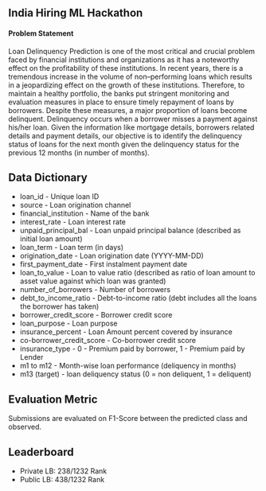 ## India Hiring ML Hackathon

#### Problem Statement

Loan Delinquency Prediction is one of the most critical and crucial problem faced by financial institutions and organizations as it has a noteworthy effect on the profitability of these institutions. In recent years, there is a tremendous increase in the volume of non–performing loans which results in a jeopardizing effect on the growth of these institutions. Therefore, to maintain a healthy portfolio, the banks put stringent monitoring and evaluation measures in place to ensure timely repayment of loans by borrowers. Despite these measures, a major proportion of loans become delinquent. Delinquency occurs when a borrower misses a payment against his/her loan. Given the information like mortgage details, borrowers related details and payment details, our objective is to identify the delinquency status of loans for the next month given the delinquency status for the previous 12 months (in number of months).

## Data Dictionary

* loan_id - Unique loan ID
* source - Loan origination channel
* financial_institution - Name of the bank
* interest_rate - Loan interest rate
* unpaid_principal_bal - Loan unpaid principal balance (described as initial loan amount)
* loan_term - Loan term (in days)
* origination_date - Loan origination date (YYYY-MM-DD)
* first_payment_date - First instalment payment date
* loan_to_value - Loan to value ratio (described as ratio of loan amount to asset value against which loan was granted)
* number_of_borrowers - Number of borrowers
* debt_to_income_ratio - Debt-to-income ratio (debt includes all the loans the borrower has taken)
* borrower_credit_score - Borrower credit score
* loan_purpose - Loan purpose
* insurance_percent - Loan Amount percent covered by insurance
* co-borrower_credit_score - Co-borrower credit score
* insurance_type - 0 - Premium paid by borrower, 1 - Premium paid by Lender
* m1 to m12 - Month-wise loan performance (deliquency in months)
* m13 (target) - loan deliquency status (0 = non deliquent, 1 = deliquent)

## Evaluation Metric

Submissions are evaluated on F1-Score between the predicted class and observed.

## Leaderboard

* Private LB: 238/1232 Rank
* Public LB: 438/1232 Rank
